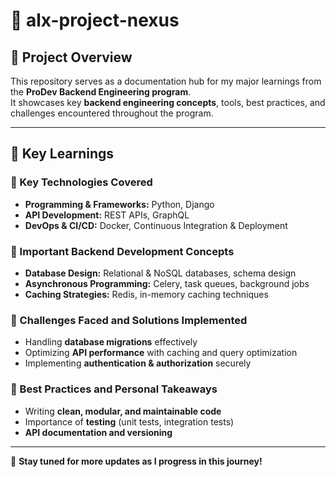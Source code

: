 # 🚀 alx-project-nexus

## 📌 Project Overview  
This repository serves as a documentation hub for my major learnings from the **ProDev Backend Engineering program**.  
It showcases key **backend engineering concepts**, tools, best practices, and challenges encountered throughout the program.

---

## 📖 Key Learnings  

### 🔹 Key Technologies Covered  
- **Programming & Frameworks:** Python, Django  
- **API Development:** REST APIs, GraphQL  
- **DevOps & CI/CD:** Docker, Continuous Integration & Deployment  

### 🔹 Important Backend Development Concepts  
- **Database Design:** Relational & NoSQL databases, schema design  
- **Asynchronous Programming:** Celery, task queues, background jobs  
- **Caching Strategies:** Redis, in-memory caching techniques  

### 🔹 Challenges Faced and Solutions Implemented  
- Handling **database migrations** effectively  
- Optimizing **API performance** with caching and query optimization  
- Implementing **authentication & authorization** securely  

### 🔹 Best Practices and Personal Takeaways  
- Writing **clean, modular, and maintainable code**  
- Importance of **testing** (unit tests, integration tests)  
- **API documentation and versioning**  

---

🚀 **Stay tuned for more updates as I progress in this journey!**  

